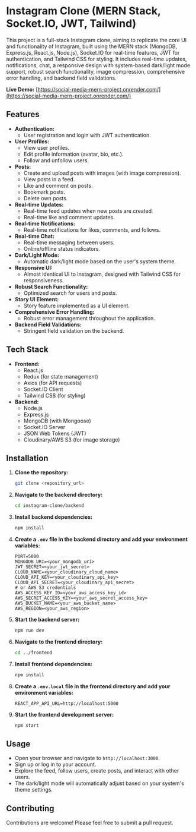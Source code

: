# Instagram Clone (MERN Stack, Socket.IO, JWT, Tailwind)

This project is a full-stack Instagram clone, aiming to replicate the core UI and functionality of Instagram, built using the MERN stack (MongoDB, Express.js, React.js, Node.js), Socket.IO for real-time features, JWT for authentication, and Tailwind CSS for styling. It includes real-time updates, notifications, chat, a responsive design with system-based dark/light mode support, robust search functionality, image compression, comprehensive error handling, and backend field validations.

**Live Demo:** [https://social-media-mern-project.onrender.com/](https://social-media-mern-project.onrender.com/)

## Features

-   **Authentication:**
    -   User registration and login with JWT authentication.
-   **User Profiles:**
    -   View user profiles.
    -   Edit profile information (avatar, bio, etc.).
    -   Follow and unfollow users.
-   **Posts:**
    -   Create and upload posts with images (with image compression).
    -   View posts in a feed.
    -   Like and comment on posts.
    -   Bookmark posts.
    -   Delete own posts.
-   **Real-time Updates:**
    -   Real-time feed updates when new posts are created.
    -   Real-time like and comment updates.
-   **Real-time Notifications:**
    -   Real-time notifications for likes, comments, and follows.
-   **Real-time Chat:**
    -   Real-time messaging between users.
    -   Online/offline status indicators.
-   **Dark/Light Mode:**
    -   Automatic dark/light mode based on the user's system theme.
-   **Responsive UI:**
    -   Almost identical UI to Instagram, designed with Tailwind CSS for responsiveness.
-   **Robust Search Functionality:**
    -   Optimized search for users and posts.
-   **Story UI Element:**
    -   Story feature implemented as a UI element.
-   **Comprehensive Error Handling:**
    -   Robust error management throughout the application.
-   **Backend Field Validations:**
    -   Stringent field validation on the backend.

## Tech Stack

-   **Frontend:**
    -   React.js
    -   Redux (for state management)
    -   Axios (for API requests)
    -   Socket.IO Client
    -   Tailwind CSS (for styling)
-   **Backend:**
    -   Node.js
    -   Express.js
    -   MongoDB (with Mongoose)
    -   Socket.IO Server
    -   JSON Web Tokens (JWT)
    -   Cloudinary/AWS S3 (for image storage)

## Installation

1.  **Clone the repository:**

    ```bash
    git clone <repository_url>
    ```

2.  **Navigate to the backend directory:**

    ```bash
    cd instagram-clone/backend
    ```

3.  **Install backend dependencies:**

    ```bash
    npm install
    ```

4.  **Create a `.env` file in the backend directory and add your environment variables:**

    ```
    PORT=5000
    MONGODB_URI=<your_mongodb_uri>
    JWT_SECRET=<your_jwt_secret>
    CLOUD_NAME=<your_cloudinary_cloud_name>
    CLOUD_API_KEY=<your_cloudinary_api_key>
    CLOUD_API_SECRET=<your_cloudinary_api_secret>
    # or AWS S3 credentials
    AWS_ACCESS_KEY_ID=<your_aws_access_key_id>
    AWS_SECRET_ACCESS_KEY=<your_aws_secret_access_key>
    AWS_BUCKET_NAME=<your_aws_bucket_name>
    AWS_REGION=<your_aws_region>
    ```

5.  **Start the backend server:**

    ```bash
    npm run dev
    ```

6.  **Navigate to the frontend directory:**

    ```bash
    cd ../frontend
    ```

7.  **Install frontend dependencies:**

    ```bash
    npm install
    ```

8.  **Create a `.env.local` file in the frontend directory and add your environment variables:**

    ```
    REACT_APP_API_URL=http://localhost:5000
    ```

9.  **Start the frontend development server:**

    ```bash
    npm start
    ```

## Usage

-   Open your browser and navigate to `http://localhost:3000`.
-   Sign up or log in to your account.
-   Explore the feed, follow users, create posts, and interact with other users.
-   The dark/light mode will automatically adjust based on your system's theme settings.

## Contributing

Contributions are welcome! Please feel free to submit a pull request.
